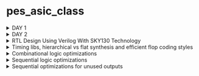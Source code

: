 # pes_asic_class
<details>
<summary>DAY 1</summary>
<br>
	
[](https://github.com/udayM-design/pes_asic_class#links-for-easy-navigaton)
## Day 1 Assignment

### 1. Create a simple C program That calculates sum from 1 to N -> Sum of numbers from 1 to n

```
gcc 1ton.c -o 1ton.o
./1ton.o

```
![image](https://github.com/udayM-design/pes_asic_class/assets/93391726/99980318-cea2-436a-8b82-da5ee495e35b)


### compile using riscv compieler and view the output
![image](https://github.com/udayM-design/pes_asic_class/assets/93391726/8e1004ca-1d8e-42f8-8f4d-df14c2f88fa4)


### To debug the ALP generated by the compiler
![image](https://github.com/udayM-design/pes_asic_class/assets/93391726/295595b7-5c89-4da7-98a9-e70dc1395b21)


### Contents of main when used -O1 optimizer

![image](https://github.com/udayM-design/pes_asic_class/assets/93391726/1766e1a5-266c-4aed-875d-1af09263358f)


### contents of main when used -Ofast optimizer
![image](https://github.com/udayM-design/pes_asic_class/assets/93391726/0c8dcd17-a463-49c5-bbc8-e246ff9c260a)

## 2.create a C program that shows the maximum and minimum values of 64bit unsigend and signed numbers
![image](https://github.com/udayM-design/pes_asic_class/assets/93391726/270c60de-78c6-478e-8282-e7d284f7a225)

</details>


<details>
<summary>DAY 2</summary>
<br>
	
[](https://github.com/udayM-design/pes_asic_class#links-for-easy-navigaton)
## Day 2 
#### Representation formats of load, add, store etc instructions  
![image](https://github.com/udayM-design/pes_asic_class/assets/93391726/08e92535-a42d-488f-9df8-d5f901eee2d3)

### Simulating new C program with function call 
![image](https://github.com/udayM-design/pes_asic_class/assets/93391726/f69f4e52-c5fb-4388-9866-4d84ed79c36d)
![image](https://github.com/udayM-design/pes_asic_class/assets/93391726/9d48b598-ca70-4c77-b94c-d5f0b2732eb0)

### To run C-program on RISC-V CPU
```
chmod 777 rv32im.sh
./rv32im.sh
```
![image](https://github.com/udayM-design/pes_asic_class/assets/93391726/7c83c041-a5fa-4377-b578-8b460208ccd9)


</details>
<details>
<summary>RTL Design Using Verilog With SKY130 Technology</summary>
<br>
	
[](https://github.com/udayM-design/pes_asic_class#links-for-easy-navigaton)
#### DAY 1
<details>
<summary>Labs on Yosys introduction</summary>
<br>
	
[](https://github.com/udayM-design/pes_asic_class#links-for-easy-navigaton)
 Invoking yosys
 ![image](https://github.com/udayM-design/pes_asic_class/assets/93391726/9051e4fc-4438-4a67-a32d-3d98d945af3f)

```
read_liberty -lib ../lib/sky130_fd_sc_hd__tt_025C_1v80.lib
read_verilog good_mux.v
synth -top good_mux.v

```
![image](https://github.com/udayM-design/pes_asic_class/assets/93391726/a95f917f-f3c5-423b-b08f-97900ee085da)
![image](https://github.com/udayM-design/pes_asic_class/assets/93391726/1c4b517a-ce68-4691-8709-c92c199aa1fb)
```
To synthesis the mosule:synth -top good_mux
```
![image](https://github.com/udayM-design/pes_asic_class/assets/93391726/5e352ecb-eade-4b78-a448-7818f80993b2)

```
To generate the netlist:abc -liberty ../lib/sky130_fd_sc_hd__tt_025C_1v80.lib

```
![image](https://github.com/udayM-design/pes_asic_class/assets/93391726/916136e4-38c3-4257-82d5-f34b977bf99c)
```
To see the logic it has realised : show
```
![image](https://github.com/udayM-design/pes_asic_class/assets/93391726/fefa9063-3365-4f5f-abe6-2718d0604865)

</details>
</details>
<details>
<summary>Timing libs, hierarchical vs flat synthesis and efficient flop coding styles</summary>
<br>
	
[](https://github.com/udayM-design/pes_asic_class#links-for-easy-navigaton)
### Introduction to timing.libs (Lab4)
```
gvim ../lib/sky130_fd_sc_hd__tt_025C_1v80.lib
```
![image](https://github.com/udayM-design/pes_asic_class/assets/93391726/eafd0075-282a-458f-a0a8-9c993f7cc8fa)
![image](https://github.com/udayM-design/pes_asic_class/assets/93391726/cbd8c9d3-e0b0-4c08-8cde-4a815e4a9210)
![image](https://github.com/udayM-design/pes_asic_class/assets/93391726/8a25284b-2d79-4b1b-9833-b5aab0d9660c)
![image](https://github.com/udayM-design/pes_asic_class/assets/93391726/0a496974-d449-4dad-8b88-c704dac01542)

### Hierarchical vs Flat synthesis
```
cd vsd/sky130RTLDesignAndSynthesisWorkshop/verilog_files
gvim multiple_modules.v
```
![image](https://github.com/udayM-design/pes_asic_class/assets/93391726/f43e2444-9fc9-4ddd-a083-af51cb1cf2c6)

```
yosys
read_liberty -lib ../lib/sky130_fd_sc_hd__tt_025C_1v80.lib
read_verilog multiple_modules.v
synth -top multiple_modules
```
![image](https://github.com/udayM-design/pes_asic_class/assets/93391726/d7c27269-274f-4b20-9e1f-3f5cdaf69bc6)
![image](https://github.com/udayM-design/pes_asic_class/assets/93391726/b3c60312-1f00-4c1b-bb7d-ccd4e0bf6569)
```
abc -liberty ../lib/sky130_fd_sc_hd__tt_025C_1v80.lib
show multiple_modules
```
![image](https://github.com/udayM-design/pes_asic_class/assets/93391726/11648dce-1050-4e91-b440-a0217bcd4260)

```
write_verilog -noattr multiple_modules_hier.v
!gvim multiple_modules_hier.v
```
![image](https://github.com/udayM-design/pes_asic_class/assets/93391726/f4efe289-e114-44af-be14-73c4bc83ce96)
![image](https://github.com/udayM-design/pes_asic_class/assets/93391726/c47f6c2a-b749-4700-9a9a-2866e216d64d)

### Flat Synthesis
```
yosys
read_liberty -lib ../lib/sky130_fd_sc_hd__tt_025C_1v80.lib
read_verilog multiple_modules.v
synth -top multiple_modules
abc -liberty ../lib/sky130_fd_sc_hd__tt_025C_1v80.lib
flatten
show
```
![image](https://github.com/udayM-design/pes_asic_class/assets/93391726/cb2a4bcd-2f31-4786-b78f-0dc15501aaed)
```
write_verilog -noattr multiple_modules_flat.v
!gvim multiple_modules_flat.v
```

![image](https://github.com/udayM-design/pes_asic_class/assets/93391726/1f57401d-e671-4d8b-bb45-341476f09209)

### Various Flop Coding Styles and optimization
## D Flip-Flop with Asynchronous and synchronous Reset
```
cd vsd/sky130RTLDesignAndSynthesisWorkshop/verilog_files
gvim dff_asyncres_syncres.v

```
![image](https://github.com/udayM-design/pes_asic_class/assets/93391726/bec343fd-98c6-458d-a997-7c77d6faf7fd)
```
cd vlsi/sky130RTLDesignAndSynthesisWorkshop/verilog_files
gvim dff_asyncres_syncres.v
iverilog dff_asyncres.v tb_dff_asyncres.v
./a.out
 gtkwave tb_dff_asyncres.vcd

```
![image](https://github.com/udayM-design/pes_asic_class/assets/93391726/ea3432ff-9c9d-4f03-a44a-14120d8c901b)


```
yosys
read_liberty -lib ../lib/sky130_fd_sc_hd__tt_025C_1v80.lib
read_verilog dff_asyncres.v
synth -top dff_asyncres
dfflibmap -liberty ../lib/sky130_fd_sc_hd__tt_025C_1v80.lib
abc -liberty ../lib/sky130_fd_sc_hd__tt_025C_1v80.lib
show
```
![image](https://github.com/udayM-design/pes_asic_class/assets/93391726/281b51e8-28a4-48f3-a5f4-2401b6602e48)

## D Flip_Flop with Asynchronous Set
```
gvim dff_async_set.v

```
![image](https://github.com/udayM-design/pes_asic_class/assets/93391726/f2b37b03-435f-4ecd-84ca-a1d5fd6587cd)

```
iverilog dff_async_set.v tb_dff_async_set.v
./a.out
gtkwave tb_dff_async_set.vcd
```
![image](https://github.com/udayM-design/pes_asic_class/assets/93391726/47a0cc36-4596-4e2c-bc16-6bf56984c160)
```
yosys
read_liberty -lib ../lib/sky130_fd_sc_hd__tt_025C_1v80.lib
read_verilog dff_async_set.v
synth -top dff_async_set
dfflibmap -liberty ../lib/sky130_fd_sc_hd__tt_025C_1v80.lib
abc -liberty ../lib/sky130_fd_sc_hd__tt_025C_1v80.lib
show

```
![image](https://github.com/udayM-design/pes_asic_class/assets/93391726/8d6e4f22-ff51-4072-b1c2-16db50286ff2)
## D Flip-Flop with Synchronous Reset
```
gvim dff_syncres.v
```
![image](https://github.com/udayM-design/pes_asic_class/assets/93391726/18a0319f-25c3-4552-8fcb-d64dbe6e60d0)
```
iverilog dff_syncres.v tb_dff_syncres.v
./a.out
gtkwave tb_dff_syncres.vcd
```
![image](https://github.com/udayM-design/pes_asic_class/assets/93391726/a3c9165f-d9f9-458b-a7a3-9c315e310563)
```
read_liberty -lib ../lib/sky130_fd_sc_hd__tt_025C_1v80.lib
read_verilog dff_syncres.v
synth -top dff_syncres
dfflibmap -liberty ../lib/sky130_fd_sc_hd__tt_025C_1v80.lib
abc -liberty ../lib/sky130_fd_sc_hd__tt_025C_1v80.lib
show
```
![image](https://github.com/udayM-design/pes_asic_class/assets/93391726/1cc6646c-b74b-4c55-8b97-eaf4114365f7)

### Interesting Optimisations
```
gvim mult_2.v
```
![image](https://github.com/udayM-design/pes_asic_class/assets/93391726/a6798221-9770-4e8e-ae74-57aeffe585c8)
```
read_liberty -lib ../lib/sky130_fd_sc_hd__tt_025C_1v80.lib
read_verilog mult_2.v
synth -top mul2
abc -liberty ../lib/sky130_fd_sc_hd__tt_025C_1v80.lib
show
```
![image](https://github.com/udayM-design/pes_asic_class/assets/93391726/aca9dd2d-d058-43b5-84e9-db28f958b049)
```
write_verilog -noattr mul2_netlist.v
!gvim mul2_netlist.v
```

![image](https://github.com/udayM-design/pes_asic_class/assets/93391726/d38f6a34-d197-44db-a38c-04384e7d299b)
```
read_liberty -lib ../lib/sky130_fd_sc_hd__tt_025C_1v80.lib
read_verilog mult_8.v
synth -top mult8
abc -liberty ../lib/sky130_fd_sc_hd__tt_025C_1v80.lib
show
```
![image](https://github.com/udayM-design/pes_asic_class/assets/93391726/b47761c1-ddbe-4549-8692-e230cbd7e287)
```
write_verilog -noattr mul8_netlist.v
!gvim mult8_netlist.v
```
![image](https://github.com/udayM-design/pes_asic_class/assets/93391726/013372e4-786d-46f8-adb4-a0cfe6030a52)

</details>
</details>

<details>
<summary>Combinational logic optimizations </summary>
<br>
	
[](https://github.com/udayM-design/pes_asic_class#links-for-easy-navigaton)
```
gvim opt_check.v
```
![image](https://github.com/udayM-design/pes_asic_class/assets/93391726/86a4d3a0-2cad-45bc-b847-45cf76fde595)
# opt_check
```
read_liberty -lib ../lib/sky130_fd_sc_hd__tt_025C_1v80.lib
read_verilog opt_check.v
synth -top opt_check
opt_clean -purge
abc -liberty ../lib/sky130_fd_sc_hd__tt_025C_1v80.lib
show
```
![image](https://github.com/udayM-design/pes_asic_class/assets/93391726/385cb096-ce0b-4cc8-8b37-d23d9918591b)
![image](https://github.com/udayM-design/pes_asic_class/assets/93391726/209156fb-327d-42b9-a03b-9b76835749ec)

# opt_check2
```
gvim opt_check.v

```
![image](https://github.com/udayM-design/pes_asic_class/assets/93391726/66994bd9-f6d2-49f7-966e-f091d250d360)
```
read_liberty -lib ../lib/sky130_fd_sc_hd__tt_025C_1v80.lib
read_verilog opt_check2.v
synth -top opt_check2
opt_clean -purge
abc -liberty ../lib/sky130_fd_sc_hd__tt_025C_1v80.lib
show
```
![image](https://github.com/udayM-design/pes_asic_class/assets/93391726/2b88d7cf-fff9-4e6f-849b-5bb015dd6abf)
![image](https://github.com/udayM-design/pes_asic_class/assets/93391726/5c1879a8-b774-4296-b5a3-d959fbceb827)
# opt_check3
```
gvim opt_check3.v
```
![image](https://github.com/udayM-design/pes_asic_class/assets/93391726/2986621d-31b7-49f1-a4b5-2c663185a7bf)

```
read_liberty -lib ../lib/sky130_fd_sc_hd__tt_025C_1v80.lib
read_verilog opt_check3.v
synth -top opt_check3
opt_clean -purge
abc -liberty ../lib/sky130_fd_sc_hd__tt_025C_1v80.lib
show

```
![image](https://github.com/udayM-design/pes_asic_class/assets/93391726/3ae1884f-c39a-47aa-9ad0-4e4cb8bcdf88)
![image](https://github.com/udayM-design/pes_asic_class/assets/93391726/eb922f93-ce14-4c99-a43d-85788c15a6d1)
# opt_check4
```
vim opt_check4.v
```
![image](https://github.com/udayM-design/pes_asic_class/assets/93391726/f57f9efc-3b66-4235-b3dd-a7c1f3b48f69)
```
read_liberty -lib ../lib/sky130_fd_sc_hd__tt_025C_1v80.lib
read_verilog opt_check4.v
synth -top opt_check4
opt_clean -purge
abc -liberty ../lib/sky130_fd_sc_hd__tt_025C_1v80.lib
show

```
![image](https://github.com/udayM-design/pes_asic_class/assets/93391726/b8bd4b3d-f45c-454c-aac6-00968a401f60)

![image](https://github.com/udayM-design/pes_asic_class/assets/93391726/4840d6c1-ef01-4d54-a847-60e92a71032a)

# multiple_module_opt
```
gvim multiple_module_opt.v
```
![image](https://github.com/udayM-design/pes_asic_class/assets/93391726/20fb3e69-8c38-4a8e-b8dd-ba5153cd5949)
```
read_liberty -lib ../lib/sky130_fd_sc_hd__tt_025C_1v80.lib
read_verilog multiple_module_opt.v
synth -top multiple_module_opt
opt_clean -purge
abc -liberty ../lib/sky130_fd_sc_hd__tt_025C_1v80.lib
show multiple_module_opt 
```
![image](https://github.com/udayM-design/pes_asic_class/assets/93391726/720dc757-5e7e-4374-af79-78d9031e384d)

![image](https://github.com/udayM-design/pes_asic_class/assets/93391726/8488efc9-098b-4ea4-98da-d69af10d27a1)
</details>
<details>
<summary>Sequential logic optimizations  </summary>
<br>
## dff_const1
	
```
gvim dff_const1.v
```
![image](https://github.com/udayM-design/pes_asic_class/assets/93391726/aec720b9-e882-4f9b-9ba6-96c99721ff80)
```
iverilog dff_const1.v tb_dff_const1.v
./a.out
gtkwave tb_dff_const1.vcd
```
![image](https://github.com/udayM-design/pes_asic_class/assets/93391726/2ae96207-1b85-42f3-95fc-1094efc40a81)
```
read_liberty -lib ../lib/sky130_fd_sc_hd__tt_025C_1v80.lib
read_verilog dff_const1.v
synth -top dff_const1
dfflibmap -liberty ../lib/sky130_fd_sc_hd__tt_025C_1v80.lib 
abc -liberty ../lib/sky130_fd_sc_hd__tt_025C_1v80.lib
show	
```
![image](https://github.com/udayM-design/pes_asic_class/assets/93391726/5bdfd196-61fa-4ece-ba25-84b4ba49c39d)
![image](https://github.com/udayM-design/pes_asic_class/assets/93391726/5fb09f65-d463-4f5c-a8a0-898b4a267568)
## dff_const2
```
gvim dff_const2.v
```
![image](https://github.com/udayM-design/pes_asic_class/assets/93391726/1166da29-5e0a-49b5-9191-e2f162a5978e)
```
iverilog dff_const2.v tb_dff_const2.v
gtkwave tb_dff_const2.vcd
```
![image](https://github.com/udayM-design/pes_asic_class/assets/93391726/af28e28d-e4dc-4a5e-b3a8-c7d9d803773b)
```
read_liberty -lib ../lib/sky130_fd_sc_hd__tt_025C_1v80.lib
read_verilog dff_const2.v
synth -top dff_const2
dfflibmap -liberty ../lib/sky130_fd_sc_hd__tt_025C_1v80.lib 
abc -liberty ../lib/sky130_fd_sc_hd__tt_025C_1v80.lib
show
```
![image](https://github.com/udayM-design/pes_asic_class/assets/93391726/ad321a9f-c509-42f3-b888-abbcded16cfc)
## dff_const3
```
gvim dff_const3.v
```
![image](https://github.com/udayM-design/pes_asic_class/assets/93391726/c1421365-dd6f-4c8c-b205-00d42e187786)
```
iverilog dff_const3.v tb_dff_const3.v
./a.out
gtkwave tb_dff_const3.vcd	
```
![image](https://github.com/udayM-design/pes_asic_class/assets/93391726/e1284304-76a1-41fe-9ebd-4ae6aa3aefd0)
```
read_liberty -lib ../lib/sky130_fd_sc_hd__tt_025C_1v80.lib
read_verilog dff_const3.v
synth -top dff_const3
dfflibmap -liberty ../lib/sky130_fd_sc_hd__tt_025C_1v80.lib 
abc -liberty ../lib/sky130_fd_sc_hd__tt_025C_1v80.lib
show
```
![image](https://github.com/udayM-design/pes_asic_class/assets/93391726/fe070edf-af85-4584-8d0a-76e31e8ca279)
## dff_const4
```
gvim dff_const4.v
```
![image](https://github.com/udayM-design/pes_asic_class/assets/93391726/05c3dd64-caf1-4360-baa4-99f6bf56ab24)
```
iverilog dff_const4.v tb_dff_const4.v
./a.out
gtkwave tb_dff_const4.vcd	
```
![image](https://github.com/udayM-design/pes_asic_class/assets/93391726/9434ea9d-3d7d-4636-aaad-1e9ac4df93d1)
```
read_liberty -lib ../lib/sky130_fd_sc_hd__tt_025C_1v80.lib
read_verilog dff_const4.v
synth -top dff_const4
dfflibmap -liberty ../lib/sky130_fd_sc_hd__tt_025C_1v80.lib 
abc -liberty ../lib/sky130_fd_sc_hd__tt_025C_1v80.lib
show
```
![image](https://github.com/udayM-design/pes_asic_class/assets/93391726/8f0083d8-5a77-4c3f-b919-41d0bb5cfe89)
## dff_const5
```
gvim dff_const5.v
```
![image](https://github.com/udayM-design/pes_asic_class/assets/93391726/b066f208-4159-4887-9db5-ec9aae832bef)
```
iverilog dff_const5.v tb_dff_const5.v
./a.out
gtkwave tb_dff_const5.vcd
```
![image](https://github.com/udayM-design/pes_asic_class/assets/93391726/523ee2ef-2732-43f6-84ce-2ab4d5f4e826)
```
read_liberty -lib ../lib/sky130_fd_sc_hd__tt_025C_1v80.lib
read_verilog dff_const5.v
synth -top dff_const5
dfflibmap -liberty ../lib/sky130_fd_sc_hd__tt_025C_1v80.lib 
abc -liberty ../lib/sky130_fd_sc_hd__tt_025C_1v80.lib
show
```
![image](https://github.com/udayM-design/pes_asic_class/assets/93391726/dc617d6a-e350-420c-bf6d-3b6457337536)
</details>

<details>
<summary> Sequential optimizations for unused outputs </summary>
<br>
	
### counter_opt
	
```
gvim counter_opt.v
```
![image](https://github.com/udayM-design/pes_asic_class/assets/93391726/95212602-e4b1-4d74-8465-af2dfc9ab5f7)
```
read_liberty -lib ../lib/sky130_fd_sc_hd__tt_025C_1v80.lib
read_verilog counter_opt.v
synth -top counter_opt
dfflibmap -liberty ../lib/sky130_fd_sc_hd__tt_025C_1v80.lib
abc -liberty ../lib/sky130_fd_sc_hd__tt_025C_1v80.lib
show
```
![image](https://github.com/udayM-design/pes_asic_class/assets/93391726/fcfee8d7-306b-4a9d-ad59-56f9d479fe11)

### counter_opt2
```
gvim counter_opt2.v
```
![image](https://github.com/udayM-design/pes_asic_class/assets/93391726/b3ca3044-3e33-4185-be07-e8966d293c04)

```
read_liberty -lib ../lib/sky130_fd_sc_hd__tt_025C_1v80.lib
read_verilog counter_opt2.v
synth -top counter_opt
dfflibmap -liberty ../lib/sky130_fd_sc_hd__tt_025C_1v80.lib 
abc -liberty ../lib/sky130_fd_sc_hd__tt_025C_1v80.lib
show
```
![image](https://github.com/udayM-design/pes_asic_class/assets/93391726/8eb20553-b408-4016-be9f-8d7a1ca1a8d3)


